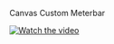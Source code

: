 Canvas Custom Meterbar

[![Watch the video](https://firebasestorage.googleapis.com/v0/b/myfirebasefirestore-7ecc4.appspot.com/o/161895686_545710149735394_8770529636031643474_n.jpg?alt=media&token=cfc763d1-b96e-4b25-94d3-b947c3032f7b)](https://firebasestorage.googleapis.com/v0/b/myfirebasefirestore-7ecc4.appspot.com/o/meterbar.mp4?alt=media&token=b3fada20-d37f-457a-af75-b7dba8b2ca99)
